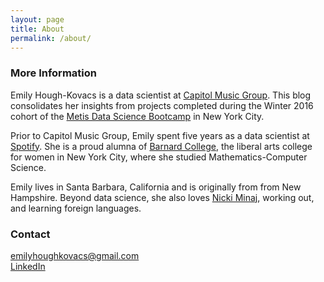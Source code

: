 ```yaml
---
layout: page
title: About
permalink: /about/
---
```


### More Information

Emily Hough-Kovacs is a data scientist at [Capitol Music Group](https://www.universalmusic.com/label/capitol-music-group/). This blog consolidates her insights from projects completed during the Winter 2016 cohort of the [Metis Data Science Bootcamp](https://www.thisismetis.com/bootcamps/online-data-science-bootcamp) in New York City.

Prior to Capitol Music Group, Emily spent five years as a data scientist at [Spotify](https://open.spotify.com/user/emilyhoughkovacs). She is a proud alumna of [Barnard College](https://math.barnard.edu/), the liberal arts college for women in New York City, where she studied Mathematics-Computer Science.

Emily lives in Santa Barbara, California and is originally from from New Hampshire. Beyond data science, she also loves [Nicki Minaj](https://www.youtube.com/watch?v=PzGZamtlRP0), working out, and learning foreign languages. 

### Contact

[emilyhoughkovacs@gmail.com](mailto:emilyhoughkovacs@gmail.com)<br>
[LinkedIn](https://www.linkedin.com/in/emilyhoughkovacs)